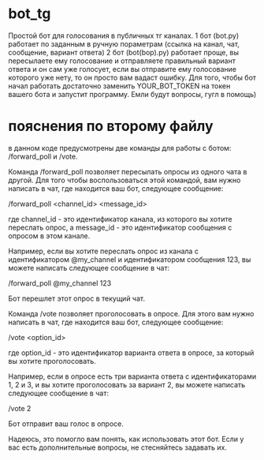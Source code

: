 # bot_tg
Простой бот для голосования в публичных тг каналах. 
  1 бот (bot.py) работает по заданным в ручную пораметрам (ссылка на канал, чат, сообщение, вариант ответа)
  2 бот (bot(bop).py) работает проще, вы пересылаете ему голосование и отправляете правильный вариант ответа и он сам уже голосует, если вы отправите ему голосование которого уже нету, то он просто вам вадаст ошибку.
  Для того, чтобы бот начал работать достаточно заменить YOUR_BOT_TOKEN на токен вашего бота и запустит программу. Емли будут вопросы, гугл в помощь)

# пояснения по второму файлу
 в данном коде предусмотрены две команды для работы с ботом: /forward_poll и /vote.

Команда /forward_poll позволяет пересылать опросы из одного чата в другой. Для того чтобы воспользоваться этой командой, вам нужно написать в чат, где находится ваш бот, следующее сообщение:

/forward_poll <channel_id> <message_id>

где channel_id - это идентификатор канала, из которого вы хотите переслать опрос, а message_id - это идентификатор сообщения с опросом в этом канале.

Например, если вы хотите переслать опрос из канала с идентификатором @my_channel и идентификатором сообщения 123, вы можете написать следующее сообщение в чат:

/forward_poll @my_channel 123

Бот перешлет этот опрос в текущий чат.

Команда /vote позволяет проголосовать в опросе. Для этого вам нужно написать в чат, где находится ваш бот, следующее сообщение:

/vote <option_id>

где option_id - это идентификатор варианта ответа в опросе, за который вы хотите проголосовать.

Например, если в опросе есть три варианта ответа с идентификаторами 1, 2 и 3, и вы хотите проголосовать за вариант 2, вы можете написать следующее сообщение в чат:

/vote 2

Бот отправит ваш голос в опросе.

Надеюсь, это помогло вам понять, как использовать этот бот. Если у вас есть дополнительные вопросы, не стесняйтесь задавать их.
